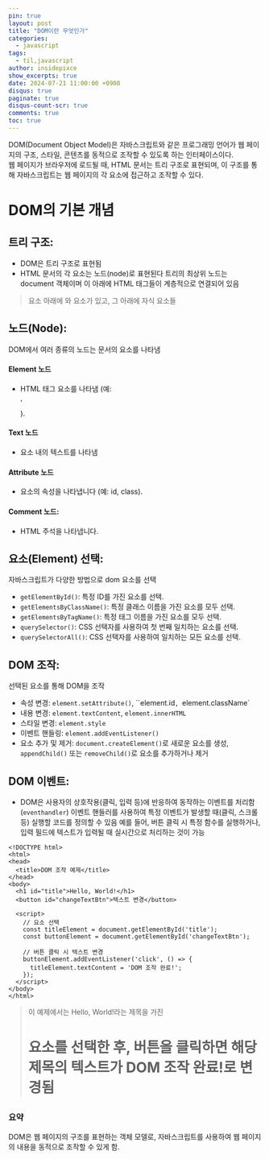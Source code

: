 ```yaml
---
pin: true
layout: post
title: "DOM이란 무엇인가"
categories:
  - javascript
tags:
  - til,javascript
author: insidepixce
show_excerpts: true
date: 2024-07-21 11:00:00 +0900
disqus: true
paginate: true
disqus-count-scr: true
comments: true
toc: true
---
```


DOM(Document Object Model)은 자바스크립트와 같은 프로그래밍 언어가 웹 페이지의 구조, 스타일, 콘텐츠를 동적으로 조작할 수 있도록 하는 인터페이스이다. 
<br>웹 페이지가 브라우저에 로드될 때, HTML 문서는 트리 구조로 표현되며, 이 구조를 통해 자바스크립트는 웹 페이지의 각 요소에 접근하고 조작할 수 있다.

# DOM의 기본 개념

## 트리 구조:
- DOM은 트리 구조로 표현됨
- HTML 문서의 각 요소는 노드(node)로 표현된다
트리의 최상위 노드는 document 객체이며 이 아래에 HTML 태그들이 계층적으로 연결되어 있음

>  <html> 요소 아래에 <body>와 <head> 요소가 있고, 그 아래에 자식 요소들 

## 노드(Node):

DOM에서 여러 종류의 노드는 문서의 요소를 나타냄
#### Element 노드
- HTML 태그 요소를 나타냄 (예: <div>, <p>).
#### Text 노드
- 요소 내의 텍스트를 나타냄
#### Attribute 노드
- 요소의 속성을 나타냅니다 (예: id, class).
#### Comment 노드: 
- HTML 주석을 나타냅니다.

## 요소(Element) 선택:

자바스크립트가 다양한 방법으로 dom 요소를 선택
- `getElementById()`: 특정 ID를 가진 요소를 선택.
- `getElementsByClassName()`: 특정 클래스 이름을 가진 요소를 모두 선택.
- `getElementsByTagName()`: 특정 태그 이름을 가진 요소를 모두 선택.
- `querySelector()`: CSS 선택자를 사용하여 첫 번째 일치하는 요소를 선택.
- `querySelectorAll()`: CSS 선택자를 사용하여 일치하는 모든 요소를 선택.

## DOM 조작:

선택된 요소를 통해 DOM을 조작

- 속성 변경: `element.setAttribute()`, ``element.id`, `element.className` 
- 내용 변경: `element.textContent`, `element.innerHTML`
- 스타일 변경: `element.style`
- 이벤트 핸들링: `element.addEventListener()`
- 요소 추가 및 제거: `document.createElement()`로 새로운 요소를 생성, `appendChild()` 또는 `removeChild()`로 요소를 추가하거나 제거

## DOM 이벤트:
- DOM은 사용자의 상호작용(클릭, 입력 등)에 반응하여 동작하는 이벤트를 처리함 (`eventhandler`)
이벤트 핸들러를 사용하여 특정 이벤트가 발생할 때(클릭, 스크롤 등) 실행할 코드를 정의할 수 있음
예를 들어, 버튼 클릭 시 특정 함수를 실행하거나, 입력 필드에 텍스트가 입력될 때 실시간으로 처리하는 것이 가능


```
<!DOCTYPE html>
<html>
<head>
  <title>DOM 조작 예제</title>
</head>
<body>
  <h1 id="title">Hello, World!</h1>
  <button id="changeTextBtn">텍스트 변경</button>

  <script>
    // 요소 선택
    const titleElement = document.getElementById('title');
    const buttonElement = document.getElementById('changeTextBtn');

    // 버튼 클릭 시 텍스트 변경
    buttonElement.addEventListener('click', () => {
      titleElement.textContent = 'DOM 조작 완료!';
    });
  </script>
</body>
</html>
```

> 이 예제에서는 Hello, World!라는 제목을 가진 <h1> 요소를 선택한 후, 버튼을 클릭하면 해당 제목의 텍스트가 DOM 조작 완료!로 변경됨

### 요약 

DOM은 웹 페이지의 구조를 표현하는 객체 모델로, 자바스크립트를 사용하여 웹 페이지의 내용을 동적으로 조작할 수 있게 함. 








